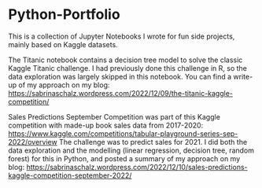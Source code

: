 # Python-Portfolio

This is a collection of Jupyter Notebooks I wrote for fun side projects, mainly based on Kaggle datasets.

The Titanic notebook contains a decision tree model to solve the classic Kaggle Titanic challenge. I had previously done this challenge in R, so the data exploration was largely skipped in this notebook. You can find a write-up of my approach on my blog: https://sabrinaschalz.wordpress.com/2022/12/09/the-titanic-kaggle-competition/

Sales Predictions September Competition was part of this Kaggle competition with made-up book sales data from 2017-2020: https://www.kaggle.com/competitions/tabular-playground-series-sep-2022/overview The challenge was to predict sales for 2021. I did both the data exploration and the modelling (linear regression, decision tree, random forest) for this in Python, and posted a summary of my approach on my blog: https://sabrinaschalz.wordpress.com/2022/12/10/sales-predictions-kaggle-competition-september-2022/
